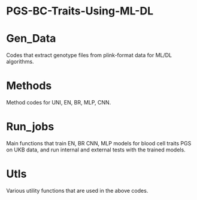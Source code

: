 # PGS-BC-Traits-Using-ML-DL

# Gen_Data
 Codes that extract genotype files from plink-format data for ML/DL algorithms.

# Methods
 Method codes for UNI, EN, BR, MLP, CNN.

# Run_jobs
Main functions that train EN, BR CNN, MLP models for blood cell traits PGS on UKB data, and run internal and external tests with the trained models.

# Utls
 Various utility functions that are used in the above codes.  
